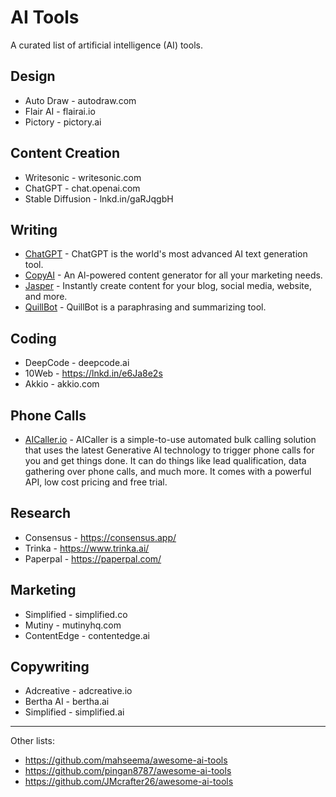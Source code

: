 # AI Tools

A curated list of artificial intelligence (AI) tools.

## Design

- Auto Draw - autodraw.com
- Flair AI - flairai.io
- Pictory - pictory.ai

## Content Creation

- Writesonic - writesonic.com
- ChatGPT - chat.openai.com
- Stable Diffusion - lnkd.in/gaRJqgbH

## Writing

- [ChatGPT](https://chat.openai.com/) - ChatGPT is the world's most advanced AI text generation tool.
- [CopyAI](https://www.copy.ai/) - An Al-powered content generator for all your marketing needs.
- [Jasper](https://www.jasper.ai/) - Instantly create content for your blog, social media, website, and more.
- [QuillBot](https://quillbot.com/) - QuillBot is a paraphrasing and summarizing tool.

## Coding

- DeepCode - deepcode.ai
- 10Web - https://lnkd.in/e6Ja8e2s
- Akkio - akkio.com

## Phone Calls
- [AICaller.io](https://aicaller.io/?ref=v) - AICaller is a simple-to-use automated bulk calling solution that uses the latest Generative AI technology to trigger phone calls for you and get things done. It can do things like lead qualification, data gathering over phone calls, and much more. It comes with a powerful API, low cost pricing and free trial.

## Research

- Consensus - https://consensus.app/
- Trinka - https://www.trinka.ai/
- Paperpal - https://paperpal.com/

## Marketing

- Simplified - simplified.co
- Mutiny - mutinyhq.com
- ContentEdge - contentedge.ai

## Copywriting

- Adcreative - adcreative.io
- Bertha AI - bertha.ai
- Simplified - simplified.ai

---

Other lists:
- https://github.com/mahseema/awesome-ai-tools
- https://github.com/pingan8787/awesome-ai-tools
- https://github.com/JMcrafter26/awesome-ai-tools
